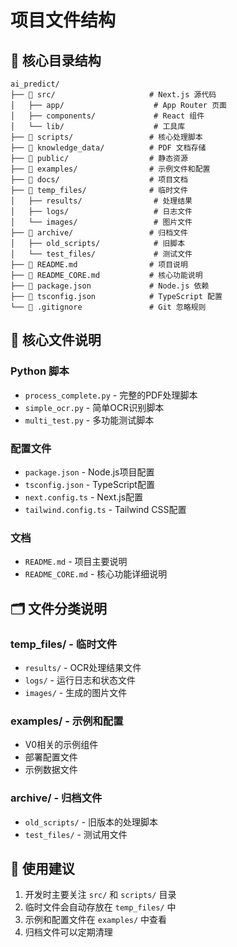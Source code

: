 # 项目文件结构

## 📁 核心目录结构
```
ai_predict/
├── 📂 src/                     # Next.js 源代码
│   ├── app/                    # App Router 页面
│   ├── components/             # React 组件
│   └── lib/                    # 工具库
├── 📂 scripts/                 # 核心处理脚本
├── 📂 knowledge_data/          # PDF 文档存储
├── 📂 public/                  # 静态资源
├── 📂 examples/                # 示例文件和配置
├── 📂 docs/                    # 项目文档
├── 📂 temp_files/              # 临时文件
│   ├── results/                # 处理结果
│   ├── logs/                   # 日志文件
│   └── images/                 # 图片文件
├── 📂 archive/                 # 归档文件
│   ├── old_scripts/            # 旧脚本
│   └── test_files/             # 测试文件
├── 📄 README.md                # 项目说明
├── 📄 README_CORE.md           # 核心功能说明
├── 📄 package.json             # Node.js 依赖
├── 📄 tsconfig.json            # TypeScript 配置
└── 📄 .gitignore               # Git 忽略规则
```

## 🔧 核心文件说明

### Python 脚本
- `process_complete.py` - 完整的PDF处理脚本
- `simple_ocr.py` - 简单OCR识别脚本
- `multi_test.py` - 多功能测试脚本

### 配置文件
- `package.json` - Node.js项目配置
- `tsconfig.json` - TypeScript配置
- `next.config.ts` - Next.js配置
- `tailwind.config.ts` - Tailwind CSS配置

### 文档
- `README.md` - 项目主要说明
- `README_CORE.md` - 核心功能详细说明

## 🗂️ 文件分类说明

### temp_files/ - 临时文件
- `results/` - OCR处理结果文件
- `logs/` - 运行日志和状态文件
- `images/` - 生成的图片文件

### examples/ - 示例和配置
- V0相关的示例组件
- 部署配置文件
- 示例数据文件

### archive/ - 归档文件
- `old_scripts/` - 旧版本的处理脚本
- `test_files/` - 测试用文件

## 🚀 使用建议
1. 开发时主要关注 `src/` 和 `scripts/` 目录
2. 临时文件会自动存放在 `temp_files/` 中
3. 示例和配置文件在 `examples/` 中查看
4. 归档文件可以定期清理
